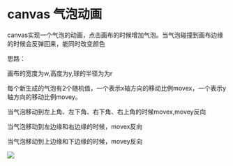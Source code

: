 # canvas 气泡动画

canvas实现一个气泡的动画，点击画布的时候增加气泡。当气泡碰撞到画布边缘的时候会反弹回来，能同时改变颜色



思路：

画布的宽度为w,高度为y,球的半径为为r

每个新生成的气泡有2个随机值，一个表示x轴方向的移动比例movex，一个表示y轴方向的移动比例movey。

当气泡移动到左上角、左下角、右下角、右上角的时候movex,movey反向

当气泡移动到左边缘和右边缘的时候，movex反向

当气泡移动到上边缘和下边缘的时候，movey反向



![](https://img-blog.csdn.net/20170830213706371?watermark/2/text/aHR0cDovL2Jsb2cuY3Nkbi5uZXQvY2NfZnlz/font/5a6L5L2T/fontsize/400/fill/I0JBQkFCMA==/dissolve/70/gravity/Center)
